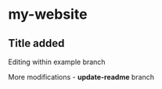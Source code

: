 # my-website
## Title added

Editing within example branch

More modifications - __update-readme__ branch
